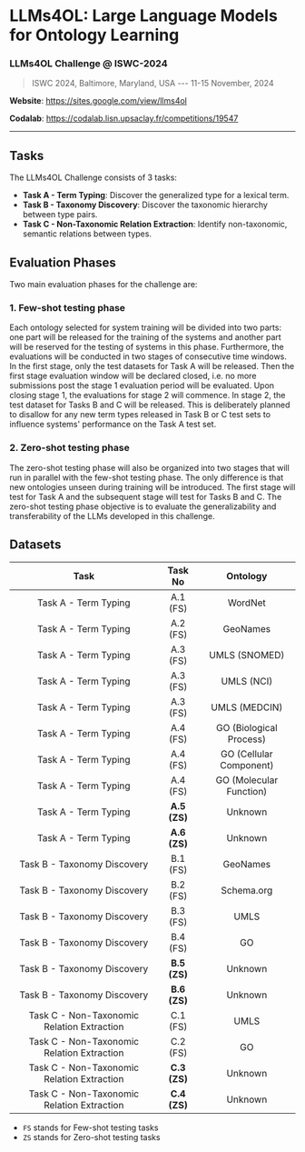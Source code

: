# LLMs4OL: Large Language Models for Ontology Learning

### LLMs4OL Challenge @ ISWC-2024
> ISWC 2024, Baltimore, Maryland, USA --- 11-15 November, 2024

**Website**: https://sites.google.com/view/llms4ol

**Codalab**: https://codalab.lisn.upsaclay.fr/competitions/19547 

---

## Tasks
The LLMs4OL Challenge consists of 3 tasks:

* **Task A - Term Typing**: Discover the generalized type for a lexical term.
* **Task B - Taxonomy Discovery**: Discover the taxonomic hierarchy between type pairs.
* **Task C - Non-Taxonomic Relation Extraction**: Identify non-taxonomic, semantic relations between types.

## Evaluation Phases
Two main evaluation phases for the challenge are:

### 1. Few-shot testing phase
Each ontology selected for system training will be divided into two parts: one part will be released for the training of the systems and another part will be reserved for the testing of systems in this phase. Furthermore, the evaluations will be conducted in two stages of consecutive time windows. In the first stage, only the test datasets for Task A will be released. Then the first stage evaluation window will be declared closed, i.e. no more submissions post the stage 1 evaluation period will be evaluated. Upon closing stage 1, the evaluations for stage 2 will commence. In stage 2, the test dataset for Tasks B and C will be released. This is deliberately planned to disallow for any new term types released in Task B or C test sets to influence systems' performance on the Task A test set.


### 2. Zero-shot testing phase
The zero-shot testing phase will also be organized into two stages that will run in parallel with the few-shot testing phase. The only difference is that new ontologies unseen during training will be introduced. The first stage will test for Task A and the subsequent stage will test for Tasks B and C. The zero-shot testing phase objective is to evaluate the generalizability and transferability of the LLMs developed in this challenge.   

## Datasets

|                    Task                    |   Task No    |        Ontology         |
|:------------------------------------------:|:------------:|:-----------------------:|
|            Task A - Term Typing            |   A.1 (FS)   |         WordNet         |
|            Task A - Term Typing            |   A.2 (FS)   |        GeoNames         |
|            Task A - Term Typing            |   A.3 (FS)   |      UMLS (SNOMED)      |
|            Task A - Term Typing            |   A.3 (FS)   |       UMLS (NCI)        |
|            Task A - Term Typing            |   A.3 (FS)   |      UMLS (MEDCIN)      |
|            Task A - Term Typing            |   A.4 (FS)   | GO (Biological Process) |
|            Task A - Term Typing            |   A.4 (FS)   | GO (Cellular Component) |
|            Task A - Term Typing            |   A.4 (FS)   | GO (Molecular Function) |
|            Task A - Term Typing            | **A.5 (ZS)** |         Unknown         |
|            Task A - Term Typing            | **A.6 (ZS)** |         Unknown         |
|        Task B - Taxonomy Discovery         |   B.1 (FS)   |        GeoNames         |
|        Task B - Taxonomy Discovery         |   B.2 (FS)   |       Schema.org        |
|        Task B - Taxonomy Discovery         |   B.3 (FS)   |          UMLS           |
|        Task B - Taxonomy Discovery         |   B.4 (FS)   |           GO            |
|        Task B - Taxonomy Discovery         | **B.5 (ZS)** |         Unknown         |
|        Task B - Taxonomy Discovery         | **B.6 (ZS)** |         Unknown         |
| Task C - Non-Taxonomic Relation Extraction |   C.1 (FS)   |          UMLS           |
| Task C - Non-Taxonomic Relation Extraction |   C.2 (FS)   |           GO            |
| Task C - Non-Taxonomic Relation Extraction | **C.3 (ZS)** |         Unknown         |
| Task C - Non-Taxonomic Relation Extraction | **C.4 (ZS)** |         Unknown         |

* `FS` stands for Few-shot testing tasks
* `ZS` stands for Zero-shot testing tasks

